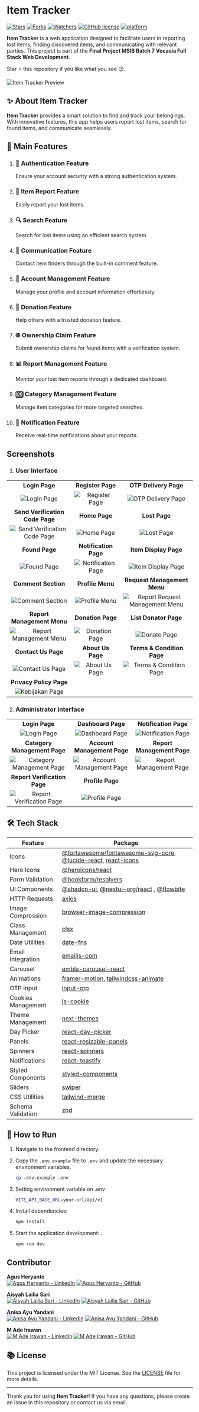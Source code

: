 # Item Tracker

[![Stars](https://img.shields.io/github/stars/capstone-project-vocasia-group-5/frontend-item-tracker.svg)](https://github.com/capstone-project-vocasia-group-5/frontend-item-tracker/stargazers)
[![Forks](https://img.shields.io/github/forks/capstone-project-vocasia-group-5/frontend-item-tracker.svg)](https://github.com/capstone-project-vocasia-group-5/frontend-item-tracker/network/members)
[![Watchers](https://img.shields.io/github/watchers/capstone-project-vocasia-group-5/frontend-item-tracker.svg)](https://github.com/capstone-project-vocasia-group-5/frontend-item-tracker/watchers)
[![GitHub license](https://img.shields.io/badge/License-MIT-blue.svg)](https://github.com/capstone-project-vocasia-group-5/frontend-item-tracker/blob/main/LICENSE)
[![platform](https://img.shields.io/badge/platform-MERN-blue.svg)](https://mern.io/)

**Item Tracker** is a web application designed to facilitate users in reporting lost items, finding discovered items, and communicating with relevant parties. This project is part of the **Final Project MSIB Batch 7 Vocasia Full Stack Web Development**.

Star ⭐ this repository if you like what you see 😉.

![Item Tracker Preview](https://res.cloudinary.com/dukylmpmy/image/upload/v1734450034/image_38_ih6hml.png)

## ✨ About Item Tracker

**Item Tracker** provides a smart solution to find and track your belongings. With innovative features, this app helps users report lost items, search for found items, and communicate seamlessly.

## 🏦 Main Features

1. ### 🔐 Authentication Feature

   Ensure your account security with a strong authentication system.

2. ### 📃 Item Report Feature

   Easily report your lost items.

3. ### 🔍 Search Feature

   Search for lost items using an efficient search system.

4. ### 💬 Communication Feature

   Contact item finders through the built-in comment feature.

5. ### 🔧 Account Management Feature

   Manage your profile and account information effortlessly.

6. ### 🙌 Donation Feature

   Help others with a trusted donation feature.

7. ### 🌐 Ownership Claim Feature

   Submit ownership claims for found items with a verification system.

8. ### 📊 Report Management Feature

   Monitor your lost item reports through a dedicated dashboard.

9. ### 🔟 Category Management Feature

   Manage item categories for more targeted searches.

10. ### 🔔 Notification Feature
    Receive real-time notifications about your reports.

## Screenshots
1. ### User Interface
|                                                                                                              |                                                                                                         |                                                                                                                      |
| :----------------------------------------------------------------------------------------------------------: | :-----------------------------------------------------------------------------------------------------: | :------------------------------------------------------------------------------------------------------------------: |
|                                                **Login Page**                                                |                                              **Register Page**                                              |                                                    **OTP Delivery Page**                                                     |
|       ![Login Page](https://res.cloudinary.com/dukylmpmy/image/upload/v1734450030/image_41_uuer6h.png)       |     ![Register Page](https://res.cloudinary.com/dukylmpmy/image/upload/v1734450029/image_42_jths4f.png)     |           ![OTP Delivery Page](https://res.cloudinary.com/dukylmpmy/image/upload/v1734450028/image_43_pltmoh.png)            |
|                                                **Send Verification Code Page**                                                |                                              **Home Page**                                              |                                                    **Lost Page**                                                     |
|       ![Send Verification Code Page](https://res.cloudinary.com/dukylmpmy/image/upload/v1734450027/image_44_pf9k0a.png)       |     ![Home Page](https://res.cloudinary.com/dukylmpmy/image/upload/v1734450034/image_38_ih6hml.png)     |           ![Lost Page](https://res.cloudinary.com/dukylmpmy/image/upload/v1734450027/image_45_ij7igw.png)            |
|                                                **Found Page**                                                |                                          **Notification Page**                                          |                                                **Item Display Page**                                                 |
|       ![Found Page](https://res.cloudinary.com/dukylmpmy/image/upload/v1734450026/image_46_djxstd.png)       | ![Notification Page](https://res.cloudinary.com/dukylmpmy/image/upload/v1734450025/image_47_luccqv.png) |       ![Item Display Page](https://res.cloudinary.com/dukylmpmy/image/upload/v1734450016/image_57_dvoaf4.png)        |
|                                             **Comment Section**                                              |                                            **Profile Menu**                                             |                                             **Request Management Menu**                                              |
|    ![Comment Section](https://res.cloudinary.com/dukylmpmy/image/upload/v1734450015/image_58_q3px0z.png)     |   ![Profile Menu](https://res.cloudinary.com/dukylmpmy/image/upload/v1734450023/image_48_njj4ma.png)    | ![Report Request Management Menu](https://res.cloudinary.com/dukylmpmy/image/upload/v1734450022/image_49_b6tcvj.png) |
|                                          **Report Management Menu**                                          |                                            **Donation Page**                                            |                                                   **List Donator Page**                                                    |
| ![Report Management Menu](https://res.cloudinary.com/dukylmpmy/image/upload/v1734450022/image_50_bjdnan.png) |   ![Donation Page](https://res.cloudinary.com/dukylmpmy/image/upload/v1734450021/image_52_dvumai.png)   |          ![Donate Page](https://res.cloudinary.com/dukylmpmy/image/upload/v1734450021/image_51_jzaaqn.png)           |
|                                             **Contact Us Page**                                              |                                            **About Us Page**                                            |                                              **Terms & Condition Page**                                              |
|    ![Contact Us Page](https://res.cloudinary.com/dukylmpmy/image/upload/v1734450018/image_54_uqccpa.png)     |   ![About Us Page](https://res.cloudinary.com/dukylmpmy/image/upload/v1734450020/image_53_dsorjr.png)   |     ![Terms & Condition Page](https://res.cloudinary.com/dukylmpmy/image/upload/v1734450017/image_55_wys7oa.png)     |
|                                             **Privacy Policy  Page**                                              |                                           
|    ![Kebijakan Page](https://res.cloudinary.com/dukylmpmy/image/upload/v1734450017/image_56_kyyidg.png)     

2. ### Administrator Interface
|                                                                                                              |                                                                                                         |                                                                                                                      |
| :----------------------------------------------------------------------------------------------------------: | :-----------------------------------------------------------------------------------------------------: | :------------------------------------------------------------------------------------------------------------------: |
|                                                **Login Page**                                                |                                              **Dashboard Page**                                              |                                                    **Notification Page**                                                     |
|       ![Login Page](https://res.cloudinary.com/dukylmpmy/image/upload/v1734450030/image_41_uuer6h.png)       |     ![Dashboard Page](https://res.cloudinary.com/dukylmpmy/image/upload/v1734507060/Screenshot_from_2024-12-18_14-30-09_rt4vtq.png)     |           ![Notification Page](https://res.cloudinary.com/dukylmpmy/image/upload/v1734507060/Screenshot_from_2024-12-18_14-30-18_rr9x1w.png)            |
|                                                **Category Management Page**                                                |                                              **Account Management Page**                                              |                                                    **Report Management Page**                                                     |
|       ![Category Management Page](https://res.cloudinary.com/dukylmpmy/image/upload/v1734507060/Screenshot_from_2024-12-18_14-30-22_nkwjcd.png)       |     ![Account Management Page](https://res.cloudinary.com/dukylmpmy/image/upload/v1734507060/Screenshot_from_2024-12-18_14-30-25_zn78zy.png)     |           ![Report Management Page](https://res.cloudinary.com/dukylmpmy/image/upload/v1734507060/Screenshot_from_2024-12-18_14-30-28_ciydbc.png)         
|                                             **Report Verification Page**                                              |   **Profile Page**                                              |                                                                                    |
|    ![Report Verification Page](https://res.cloudinary.com/dukylmpmy/image/upload/v1734507060/Screenshot_from_2024-12-18_14-30-32_g3facv.png)    |    ![Profile Page](https://res.cloudinary.com/dukylmpmy/image/upload/v1734507972/Screenshot_from_2024-12-18_14-45-35_yxwlpm.png)    



## 🛠️ Tech Stack

| Feature            | Package                                                                                                                                                       |
| ------------------ | ------------------------------------------------------------------------------------------------------------------------------------------------------------- |
| Icons              | [@fortawesome/fontawesome-svg-core](https://fontawesome.com), [@lucide-react](https://lucide.dev/), [react-icons](https://react-icons.github.io/react-icons/) |
| Hero Icons         | [@heroicons/react](https://heroicons.dev/)                                                                                                                    |
| Form Validation    | [@hookform/resolvers](https://react-hook-form.com/)                                                                                                           |
| UI Components      | [@shadcn-ui](https://ui.shadcn.com/), [@nextui-org/react](https://nextui.org/) , [@flowbite](https://flowbite.com/)                                           |
| HTTP Requests      | [axios](https://axios-http.com)                                                                                                                               |
| Image Compression  | [browser-image-compression](https://www.npmjs.com/package/browser-image-compression)                                                                          |
| Class Management   | [clsx](https://www.npmjs.com/package/clsx)                                                                                                                    |
| Date Utilities     | [date-fns](https://date-fns.org/)                                                                                                                             |
| Email Integration  | [emailjs-com](https://www.emailjs.com/)                                                                                                                       |
| Carousel           | [embla-carousel-react](https://www.embla-carousel.com/)                                                                                                       |
| Animations         | [framer-motion](https://www.framer.com/motion/), [tailwindcss-animate](https://www.npmjs.com/package/tailwindcss-animate)                                     |
| OTP Input          | [input-otp](https://www.npmjs.com/package/input-otp)                                                                                                          |
| Cookies Management | [js-cookie](https://www.npmjs.com/package/js-cookie)                                                                                                          |
| Theme Management   | [next-themes](https://www.npmjs.com/package/next-themes)                                                                                                      |
| Day Picker         | [react-day-picker](https://react-day-picker.js.org/)                                                                                                          |
| Panels             | [react-resizable-panels](https://www.npmjs.com/package/react-resizable-panels)                                                                                |
| Spinners           | [react-spinners](https://www.npmjs.com/package/react-spinners)                                                                                                |
| Notifications      | [react-toastify](https://fkhadra.github.io/react-toastify/)                                                                                                   |
| Styled Components  | [styled-components](https://styled-components.com/)                                                                                                           |
| Sliders            | [swiper](https://swiperjs.com/)                                                                                                                               |
| CSS Utilities      | [tailwind-merge](https://www.npmjs.com/package/tailwind-merge)                                                                                                |
| Schema Validation  | [zod](https://zod.dev/)                                                                                                                                       |

## 🚀 How to Run

1. Navigate to the frontend directory.
2. Copy the `.env.example` file to `.env` and update the necessary environment variables.

   ```bash
   cp .env.example .env
   ```

3. Setting environment variable on .env

   ```bash
   VITE_API_BASE_URL=your-url/api/v1
   ```

4. Install dependencies:
   ```bash
   npm install
   ```
5. Start the application development: .
   ```bash
   npm run dev
   ```

## Contributor

**Agus Heryanto**
<br>
[![Agus Heryanto - LinkedIn](https://img.shields.io/badge/Agus_Heryanto-blue?logo=linkedin)](https://www.linkedin.com/in/agus-heryanto-b34561284/)
[![Agus Heryanto - GitHub](https://img.shields.io/badge/Agus_Heryanto-black?logo=github)](https://github.com/agusheryanto182)

**Aisyah Lailia Sari**
<br>
[![Aisyah Lailia Sari - LinkedIn](https://img.shields.io/badge/Aisyah_Lailia_Sari-blue?logo=linkedin)](https://www.linkedin.com/in/aisyahlailia/)
[![Aisyah Lailia Sari - GitHub](https://img.shields.io/badge/Aisyah_Lailia_Sari-black?logo=github)](https://github.com/aisyahbelajar)

**Anisa Ayu Yandani**
<br>
[![Anisa Ayu Yandani - LinkedIn](https://img.shields.io/badge/Anisa_Ayu_Yandani-blue?logo=linkedin)](https://www.linkedin.com/in/anisa-ayu-yandani-79334b263/)
[![Anisa Ayu Yandani - GitHub](https://img.shields.io/badge/Anisa_Ayu_Yandani-black?logo=github)](https://github.com/NisaayU)

**M Ade Irawan**
<br>
[![M Ade Irawan - LinkedIn](https://img.shields.io/badge/M_Ade_Irawan-blue?logo=linkedin)](https://www.linkedin.com/in/adeirawann/)
[![M Ade Irawan - GitHub](https://img.shields.io/badge/M_Ade_Irawan-black?logo=github)](https://github.com/adeirawan18)

## 📚 License

This project is licensed under the MIT License. See the [LICENSE](LICENSE) file for more details.

---

Thank you for using **Item Tracker**! If you have any questions, please create an issue in this repository or contact us via email.

